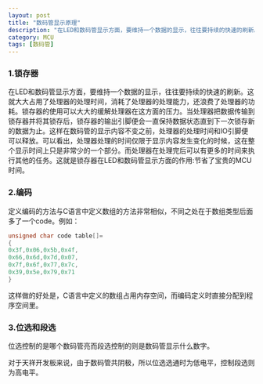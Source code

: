 ```yaml
---
layout: post
title: "数码管显示原理"
description: "在LED和数码管显示方面，要维持一个数据的显示，往往要持续的快速的刷新。这就大大占用了处理器的处理时间，消耗了处理器的处理能力，还浪费了处理器的功耗。锁存器的使用可以大大的缓解处理器在这方面的压力。当处理器把数据传输到锁存器并将其锁存后，锁存器的输出引脚..."
category: MCU
tags: [数码管]
---
```




### 1.锁存器

在LED和数码管显示方面，要维持一个数据的显示，往往要持续的快速的刷新。这就大大占用了处理器的处理时间，消耗了处理器的处理能力，还浪费了处理器的功耗。锁存器的使用可以大大的缓解处理器在这方面的压力。当处理器把数据传输到锁存器并将其锁存后，锁存器的输出引脚便会一直保持数据状态直到下一次锁存新的数据为止。这样在数码管的显示内容不变之前，处理器的处理时间和IO引脚便可以释放。可以看出，处理器处理的时间仅限于显示内容发生变化的时候，这在整个显示时间上只是非常少的一个部分。而处理器在处理完后可以有更多的时间来执行其他的任务。这就是锁存器在LED和数码管显示方面的作用:节省了宝贵的MCU时间。

### 2.编码

定义编码的方法与C语言中定义数组的方法非常相似，不同之处在于数组类型后面多了一个code。例如：

```C
unsigned char code table[]=
{
0x3f,0x06,0x5b,0x4f,
0x66,0x6d,0x7d,0x07,
0x7f,0x6f,0x77,0x7c,
0x39,0x5e,0x79,0x71
}
```

这样做的好处是，C语言中定义的数组占用内存空间，而编码定义时直接分配到程序空间里。

### 3.位选和段选

位选控制的是哪个数码管亮而段选控制的则是数码管显示什么数字。

对于天祥开发板来说，由于数码管共阴极，所以位选选通时为低电平，控制段选则为高电平。
